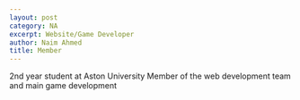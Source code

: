 ```yaml
---
layout: post
category: NA
excerpt: Website/Game Developer
author: Naim Ahmed
title: Member
---
```


2nd year student at Aston University Member of the web development team and main game development

